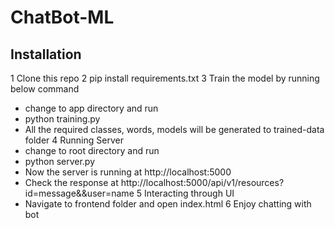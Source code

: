 # ChatBot-ML

Installation
---------------------------
1 Clone this repo
2 pip install requirements.txt
3 Train the model by running below command
  * change to app directory and run 
  * python training.py
  * All the required classes, words, models will be generated to trained-data folder
4 Running Server
  * change to root directory and run
  * python server.py
  * Now the server is running at http://localhost:5000
  * Check the response at http://localhost:5000/api/v1/resources?id=message&&user=name
5 Interacting through UI
  * Navigate to frontend folder and open index.html
6 Enjoy chatting with bot
